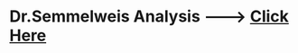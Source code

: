 # Dr.Semmelweis Analysis ---> <a href="https://nbviewer.org/github/Sridhar-GitH/Dr-Semmelweis-Analysis/blob/main/Dr_Semmelweis_Handwashing_Discovery.ipynb">Click Here</a>
